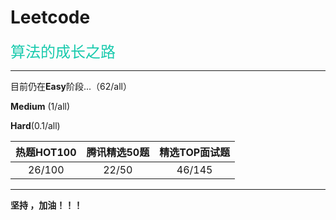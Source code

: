 # Leetcode
<font face="微软雅黑" color="19CAAD" size=5> 算法的成长之路</font>

---

目前仍在**Easy**阶段...（62/all）

**Medium** (1/all)

**Hard**(0.1/all)

| 热题HOT100 | 腾讯精选50题 | 精选TOP面试题 |
| :--------: | :----------: | :-----------: |
|   26/100   |    22/50     |    46/145     |



---



**坚持 ，加油！！！**

